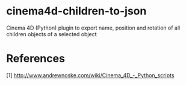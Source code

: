 # cinema4d-children-to-json
Cinema 4D (Python) plugin to export name, position and rotation of all children objects of a selected object

# References
[1] http://www.andrewnoske.com/wiki/Cinema_4D_-_Python_scripts
